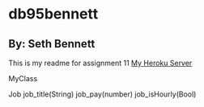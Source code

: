 # db95bennett
## By: Seth Bennett
This is my readme for assignment 11
[My Heroku Server](https://db95bennett.herokuapp.com/)

MyClass

Job
    job_title(String)
    job_pay(number)
    job_isHourly(Bool)
